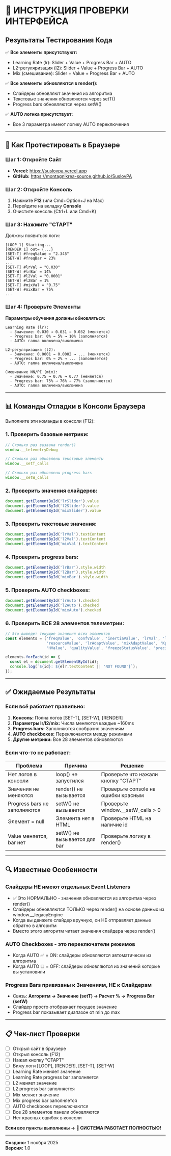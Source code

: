 # 🧪 ИНСТРУКЦИЯ ПРОВЕРКИ ИНТЕРФЕЙСА

## Результаты Тестирования Кода

✅ **Все элементы присутствуют:**
- Learning Rate (lr): Slider + Value + Progress Bar + AUTO
- L2-регуляризация (l2): Slider + Value + Progress Bar + AUTO  
- Mix (смешивание): Slider + Value + Progress Bar + AUTO

✅ **Все элементы обновляются в render():**
- Слайдеры обновляют значения из алгоритма
- Текстовые значения обновляются через setT()
- Progress bars обновляются через setW()

✅ **AUTO логика присутствует:**
- Все 3 параметра имеют логику AUTO переключения

---

## 🔧 Как Протестировать в Браузере

### Шаг 1: Откройте Сайт
- **Vercel:** https://suslovpa.vercel.app
- **GitHub:** https://montagnikrea-source.github.io/SuslovPA

### Шаг 2: Откройте Консоль
1. Нажмите **F12** (или Cmd+Option+J на Mac)
2. Перейдите на вкладку **Console**
3. Очистите консоль (Ctrl+L или Cmd+K)

### Шаг 3: Нажмите "СТАРТ"

Должны появиться логи:
```
[LOOP 1] Starting...
[RENDER 1] out= {...}
[SET-T] #freqValue = "2.345"
[SET-W] #freqBar = 23%
...
[SET-T] #lrVal = "0.030"
[SET-W] #lrBar = 14%
[SET-T] #l2Val = "0.0001"
[SET-W] #l2Bar = 1%
[SET-T] #mixVal = "0.75"
[SET-W] #mixBar = 75%
...
```

### Шаг 4: Проверьте Элементы

**Параметры обучения должны обновляться:**

```
Learning Rate (lr):
  - Значение: 0.030 → 0.031 → 0.032 (меняется)
  - Progress bar: 0% → 5% → 10% (заполняется)
  - AUTO: галка включена/выключена

L2-регуляризация (l2):
  - Значение: 0.0001 → 0.0002 → ... (меняется)
  - Progress bar: 0% → 2% → ... (заполняется)
  - AUTO: галка включена/выключена

Смешивание NN/PI (mix):
  - Значение: 0.75 → 0.76 → 0.77 (меняется)
  - Progress bar: 75% → 76% → 77% (заполняется)
  - AUTO: галка включена/выключена
```

---

## 📊 Команды Отладки в Консоли Браузера

Выполните эти команды в консоли (F12):

### 1. Проверить базовые метрики:
```javascript
// Сколько раз вызвана render()
window.__telemetryDebug

// Сколько раз обновлены текстовые элементы
window.__setT_calls

// Сколько раз обновлены progress bars
window.__setW_calls
```

### 2. Проверить значения слайдеров:
```javascript
document.getElementById('lrSlider').value
document.getElementById('l2Slider').value
document.getElementById('mixSlider').value
```

### 3. Проверить текстовые значения:
```javascript
document.getElementById('lrVal').textContent
document.getElementById('l2Val').textContent
document.getElementById('mixVal').textContent
```

### 4. Проверить progress bars:
```javascript
document.getElementById('lrBar').style.width
document.getElementById('l2Bar').style.width
document.getElementById('mixBar').style.width
```

### 5. Проверить AUTO checkboxes:
```javascript
document.getElementById('lrAuto').checked
document.getElementById('l2Auto').checked
document.getElementById('mixAuto').checked
```

### 6. Проверить ВСЕ 28 элементов телеметрии:
```javascript
// Это выведет текущие значения всех элементов
const elements = ['freqValue', 'confValue', 'inertiaValue', 'lrVal', 'l2Val', 'mixVal', 
                  'resourceValue', 'lrAdaptValue', 'mixAdaptValue', 'KpAdaptValue', 
                  'HValue', 'qualityValue', 'freezeStatusValue', 'precisionValue', 'statusText'];

elements.forEach(id => {
  const el = document.getElementById(id);
  console.log(`${id}: ${el?.textContent || 'NOT FOUND'}`);
});
```

---

## ✅ Ожидаемые Результаты

### Если всё работает правильно:

1. **Консоль:** Полна логов [SET-T], [SET-W], [RENDER]
2. **Параметры lr/l2/mix:** Числа меняются каждые ~160ms
3. **Progress bars:** Заполняются сообразно значениям
4. **AUTO checkboxes:** Переключаются между режимами
5. **Другие метрики:** Все 28 элементов обновляются

### Если что-то не работает:

| Проблема | Причина | Решение |
|----------|---------|---------|
| Нет логов в консоли | loop() не запустился | Проверьте что нажали кнопку "СТАРТ" |
| Значения не меняются | render() не вызывается | Проверьте console на ошибки красным |
| Progress bars не заполняются | setW() не вызывается | Проверьте window.__setW_calls > 0 |
| Элемент = null | Элемента нет в HTML | Проверьте HTML на наличие id |
| Value меняется, bar нет | setW() не вызывается для bar | Проверьте логику в render() |

---

## 🔍 Известные Особенности

### Слайдеры НЕ имеют отдельных Event Listeners
- ✅ Это НОРМАЛЬНО - значения обновляются из алгоритма через render()
- Слайдеры обновляются ТОЛЬКО через render() на основе данных из window.__legacyEngine
- Когда вы движете слайдер вручную, он НЕ отправляет данные обратно в алгоритм
- Вместо этого алгоритм читает значения слайдера через render()

### AUTO Checkboxes - это переключатели режимов
- Когда AUTO ✅ = ON: слайдеры обновляются автоматически из алгоритма
- Когда AUTO ☐ = OFF: слайдеры обновляются из значений которые вы установили

### Progress Bars привязаны к Значениям, НЕ к Слайдерам
- Связь: **Алгоритм → Значение (setT) → Расчет % → Progress Bar (setW)**
- Слайдер просто отображает текущее значение
- Progress bar показывает диапазон от min до max

---

## 📋 Чек-лист Проверки

- [ ] Открыл сайт в браузере
- [ ] Открыл консоль (F12)
- [ ] Нажал кнопку "СТАРТ"
- [ ] Вижу логи [LOOP], [RENDER], [SET-T], [SET-W]
- [ ] Learning Rate меняет значение
- [ ] Learning Rate progress bar заполняется
- [ ] L2 меняет значение
- [ ] L2 progress bar заполняется
- [ ] Mix меняет значение
- [ ] Mix progress bar заполняется
- [ ] AUTO checkboxes переключаются
- [ ] Все 28 элементов панели обновляются
- [ ] Нет красных ошибок в консоли

**Если все пункты выполнены → 🎉 СИСТЕМА РАБОТАЕТ ПОЛНОСТЬЮ!**

---

**Создано:** 1 ноября 2025  
**Версия:** 1.0
